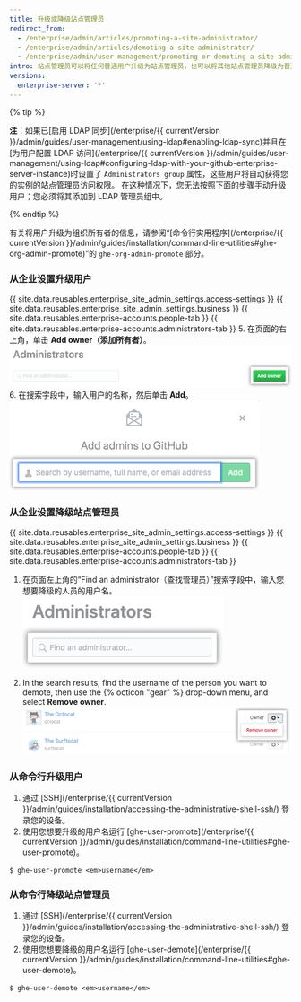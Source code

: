 ```yaml
---
title: 升级或降级站点管理员
redirect_from:
  - /enterprise/admin/articles/promoting-a-site-administrator/
  - /enterprise/admin/articles/demoting-a-site-administrator/
  - /enterprise/admin/user-management/promoting-or-demoting-a-site-administrator
intro: 站点管理员可以将任何普通用户升级为站点管理员，也可以将其他站点管理员降级为普通用户。
versions:
  enterprise-server: '*'
---
```


{% tip %}

**注**：如果已[启用 LDAP 同步](/enterprise/{{ currentVersion }}/admin/guides/user-management/using-ldap#enabling-ldap-sync)并且在[为用户配置 LDAP 访问](/enterprise/{{ currentVersion }}/admin/guides/user-management/using-ldap#configuring-ldap-with-your-github-enterprise-server-instance)时设置了 `Administrators group` 属性，这些用户将自动获得您的实例的站点管理员访问权限。 在这种情况下，您无法按照下面的步骤手动升级用户；您必须将其添加到 LDAP 管理员组中。

{% endtip %}

有关将用户升级为组织所有者的信息，请参阅“[命令行实用程序](/enterprise/{{ currentVersion }}/admin/guides/installation/command-line-utilities#ghe-org-admin-promote)”的 `ghe-org-admin-promote` 部分。

### 从企业设置升级用户

{{ site.data.reusables.enterprise_site_admin_settings.access-settings }}
{{ site.data.reusables.enterprise_site_admin_settings.business }}
{{ site.data.reusables.enterprise-accounts.people-tab }}
{{ site.data.reusables.enterprise-accounts.administrators-tab }}
5. 在页面的右上角，单击 **Add owner（添加所有者）**。 ![用于添加管理员的按钮](/assets/images/help/business-accounts/business-account-add-admin-button.png)
6. 在搜索字段中，输入用户的名称，然后单击 **Add**。 ![用于添加管理员的搜索字段](/assets/images/help/business-accounts/business-account-search-to-add-admin.png)

### 从企业设置降级站点管理员

{{ site.data.reusables.enterprise_site_admin_settings.access-settings }}
{{ site.data.reusables.enterprise_site_admin_settings.business }}
{{ site.data.reusables.enterprise-accounts.people-tab }}
{{ site.data.reusables.enterprise-accounts.administrators-tab }}
1. 在页面左上角的“Find an administrator（查找管理员）”搜索字段中，输入您想要降级的人员的用户名。 ![用于查找管理员的搜索字段](/assets/images/help/business-accounts/business-account-search-for-admin.png)

1. In the search results, find the username of the person you want to demote, then use the {% octicon "gear" %} drop-down menu, and select **Remove owner**. ![从企业选项中删除](/assets/images/help/business-accounts/demote-admin-button.png)

### 从命令行升级用户

1. 通过 [SSH](/enterprise/{{ currentVersion }}/admin/guides/installation/accessing-the-administrative-shell-ssh/) 登录您的设备。
2. 使用您想要升级的用户名运行 [ghe-user-promote](/enterprise/{{ currentVersion }}/admin/guides/installation/command-line-utilities#ghe-user-promote)。
  ```shell
  $ ghe-user-promote <em>username</em>
  ```

### 从命令行降级站点管理员

1. 通过 [SSH](/enterprise/{{ currentVersion }}/admin/guides/installation/accessing-the-administrative-shell-ssh/) 登录您的设备。
2. 使用您想要降级的用户名运行 [ghe-user-demote](/enterprise/{{ currentVersion }}/admin/guides/installation/command-line-utilities#ghe-user-demote)。
  ```shell
  $ ghe-user-demote <em>username</em>
  ```
